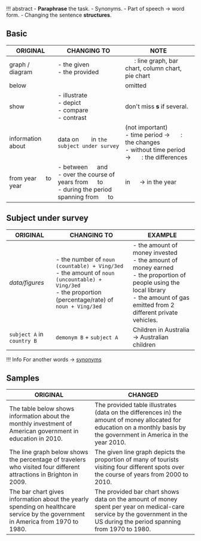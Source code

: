 !!! abstract
    - **Paraphrase** the task.
        - Synonyms.
        - Part of speech $\rightarrow$ word form.
    - Changing the sentence **structures**.

## Basic
| ORIGINAL | CHANGING TO | NOTE |
| ----------- | ----------- | ----------- |
| graph / diagram | - the given ``   `` <br/> - the provided ``   `` | ``   ``: line graph, bar chart, column chart, pie chart |
| below | | omitted |
| show | - illustrate <br/> - depict <br/> - compare <br/> - contrast | don't miss **s** if several. |
| information about | data on ``   `` in ``the subject under survey`` | (not important) <br/> - time period $\rightarrow$ ``   ``: the changes <br/> - without time period $\rightarrow$ ``   ``: the differences  |
| from year ``  `` to year ``  `` | - between ``  `` and ``  `` <br/> - over the course of ``  `` years from ``  `` to ``  `` <br/> - during the period spanning from ``  `` to ``  `` | in ``  `` $\rightarrow$ in the year ``  `` |

## Subject under survey
| ORIGINAL | CHANGING TO | EXAMPLE |
| ----------- | ----------- | ----------- |
| *data/figures* | - the number of ``noun (countable) + Ving/3ed`` <br/> - the amount of ``noun (uncountable) + Ving/3ed`` <br/> - the proportion (percentage/rate) of ``noun + Ving/3ed``| - the amount of money invested <br/> - the amount of money earned <br/> - the proportion of people using the local library <br/> - the amount of gas emitted from 2 different private vehicles. |
| ``subject A`` in ``country B`` | ``demonym B`` + ``subject A`` | Children in Australia $\rightarrow$ Australian children |

!!! Info
    For another words $\rightarrow$ [synonyms](../../synonymslist.md)

## Samples
| ORIGINAL | CHANGED |
| ----------- | ----------- |
| The table below shows information about the monthly investment of American government in education in 2010. | The provided table illustrates (data on the differences in) the amount of money allocated for education on a monthly basis by the government in America in the year 2010. |
| The line graph below shows the percentage of travelers who visited four different attractions in Brighton in 2009. | The given line graph depicts the proportion of many of tourists visiting four different spots over the course of years from 2000 to 2010. |
| The bar chart gives information about the yearly spending on healthcare service by the government in America from 1970 to 1980. | The provided bar chart shows data on the amount of money spent per year on medical-care service by the government in the US during the period spanning from 1970 to 1980. |
